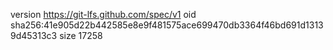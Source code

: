 version https://git-lfs.github.com/spec/v1
oid sha256:41e905d22b442585e8e9f481575ace699470db3364f46bd691d13139d45313c3
size 17258
